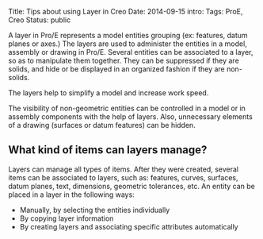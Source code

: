 Title: Tips about using Layer in Creo
Date: 2014-09-15
intro:
Tags: ProE, Creo
Status: public

A layer in Pro/E represents a model entities grouping (ex: features, datum planes or axes.) The layers are used to administer the entities in a model, assembly or drawing in Pro/E. Several entities can be associated to a layer, so as to manipulate them together. They can be suppressed if they are solids, and hide or be displayed in an organized fashion if they are non-solids.

The layers help to simplify a model and increase work speed.

The visibility of non-geometric entities can be controlled in a model or in assembly components with the help of layers. Also, unnecessary elements of a drawing (surfaces or datum features) can be hidden.

## What kind of items can layers manage?

Layers can manage all types of items. After they were created, several items can be associated to layers, such as: features, curves, surfaces, datum planes, text, dimensions, geometric tolerances, etc. An entity can be placed in a layer in the following ways:

*   Manually, by selecting the entities individually
*   By copying layer information
*   By creating layers and associating specific attributes automatically
